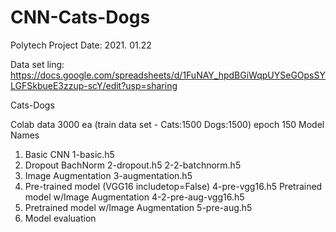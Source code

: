 # CNN-Cats-Dogs

Polytech Project
Date: 2021. 01.22

Data set ling: https://docs.google.com/spreadsheets/d/1FuNAY_hpdBGiWqpUYSeGOpsSYLGFSkbueE3zzup-scY/edit?usp=sharing

Cats-Dogs

Colab data 3000 ea (train data set - Cats:1500 Dogs:1500) epoch 150 Model Names

1. Basic CNN 1-basic.h5
2. Dropout BachNorm 2-dropout.h5 2-2-batchnorm.h5
3. Image Augmentation 3-augmentation.h5
4. Pre-trained model (VGG16 includetop=False) 4-pre-vgg16.h5 Pretrained model w/Image Augmentation 4-2-pre-aug-vgg16.h5
5. Pretrained model w/Image Augmentation 5-pre-aug.h5
6. Model evaluation
